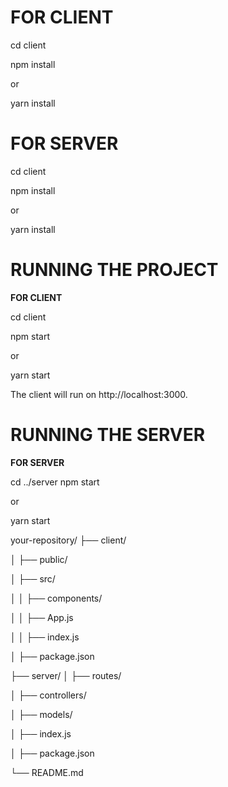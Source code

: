 # **FOR CLIENT** 
cd client

npm install

or

yarn install

# **FOR SERVER**
cd client 

npm install

or

yarn install


# **RUNNING THE PROJECT**
**FOR CLIENT**

cd client

npm start

or

yarn start

The client will run on http://localhost:3000.

# **RUNNING THE SERVER**

**FOR SERVER**

cd ../server
npm start

or

yarn start


your-repository/
├── client/

│   ├── public/

│   ├── src/

│   │   ├── components/

│   │   ├── App.js

│   │   ├── index.js

│   ├── package.json

├── server/
│   ├── routes/

│   ├── controllers/

│   ├── models/

│   ├── index.js

│   ├── package.json

└── README.md
